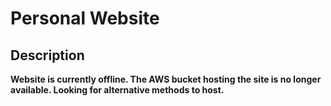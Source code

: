 # Personal Website

## Description

**Website is currently offline. The AWS bucket hosting the site is no longer available. Looking for alternative methods to host.**
